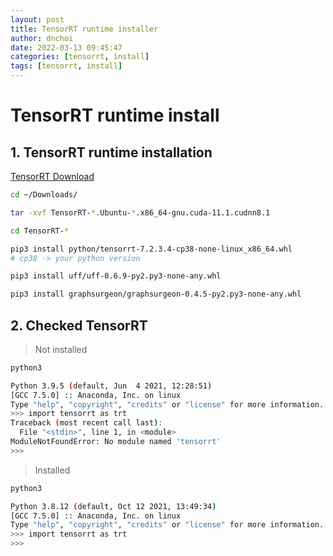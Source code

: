 ```yaml
---
layout: post
title: TensorRT runtime installer
author: dnchoi
date: 2022-03-13 09:45:47
categories: [tensorrt, install]
tags: [tensorrt, install]
---
```


# TensorRT runtime install

## 1. TensorRT runtime installation

[TensorRT Download](https://developer.nvidia.com/tensorrt)

```bash
cd ~/Downloads/

tar -xvf TensorRT-*.Ubuntu-*.x86_64-gnu.cuda-11.1.cudnn8.1

cd TensorRT-*

pip3 install python/tensorrt-7.2.3.4-cp38-none-linux_x86_64.whl
# cp38 -> your python version

pip3 install uff/uff-0.6.9-py2.py3-none-any.whl

pip3 install graphsurgeon/graphsurgeon-0.4.5-py2.py3-none-any.whl
```

## 2. Checked TensorRT

> Not installed

```bash
python3

Python 3.9.5 (default, Jun  4 2021, 12:28:51) 
[GCC 7.5.0] :: Anaconda, Inc. on linux
Type "help", "copyright", "credits" or "license" for more information.
>>> import tensorrt as trt
Traceback (most recent call last):
  File "<stdin>", line 1, in <module>
ModuleNotFoundError: No module named 'tensorrt'
>>> 
```

> Installed

```bash
python3

Python 3.8.12 (default, Oct 12 2021, 13:49:34) 
[GCC 7.5.0] :: Anaconda, Inc. on linux
Type "help", "copyright", "credits" or "license" for more information.
>>> import tensorrt as trt
>>> 
```